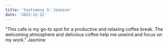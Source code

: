 ```yaml
---
title: 'testimony 3: Jasmine'
date: '2023-12-11'
---
```


"This cafe is my go-to spot for a productive and relaxing coffee break. The welcoming atmosphere and delicious coffee help me unwind and focus on  my work."
Jasmine